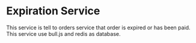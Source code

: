 # Expiration Service

This service is tell to orders service that order is expired or has been paid. This service use bull.js and redis as database.
